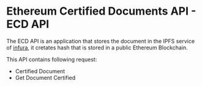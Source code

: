# Ethereum Certified Documents API - ECD API

The ECD API is an application that stores the document in the IPFS service of [infura](https://www.infura.io), it cretates hash that is stored in a public Ethereum Blockchain.

This API contains following request:
* Certified Document
* Get Document Certified



